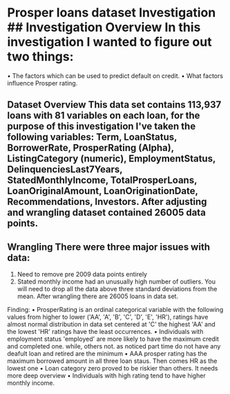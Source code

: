 # Prosper loans dataset Investigation ## Investigation Overview In this investigation I wanted to figure out two things: 
•	The factors which can be used to predict default on credit.
•	What factors influence Prosper rating.
## Dataset Overview This data set contains 113,937 loans with 81 variables on each loan, for the purpose of this investigation I've taken the following variables: Term, LoanStatus, BorrowerRate, ProsperRating (Alpha), ListingCategory (numeric), EmploymentStatus, DelinquenciesLast7Years, StatedMonthlyIncome, TotalProsperLoans, LoanOriginalAmount, LoanOriginationDate, Recommendations, Investors. After adjusting and wrangling dataset contained 26005 data points.

 ## Wrangling There were three major issues with data: 
1.	Need to remove pre 2009 data points entirely
2.	Stated monthly income had an unusually high number of outliers. You will need to drop all the data above three standard deviations from the mean.
After wrangling there are 26005 loans in data set. 

Finding:
•	ProsperRating is an ordinal categorical variable with the following values from higher to lower ('AA', 'A', 'B', 'C', 'D', 'E', 'HR'), ratings have almost normal distribution in data set centered at 'C' the highest 'AA' and the lowest 'HR' ratings have the least occurrences.
•	Individuals with employment status 'employed' are more likely to have the maximum credit and completed one. while, others not. as noticed part time do not have any deafult loan and retired are the minimum
•	AAA prosper rating has the maximum borrowed amount in all three loan staus. Then comes HR as the lowest one
•	Loan category zero proved to be riskier than others. It needs more deep overview
•	Individuals with high rating tend to have higher monthly income.
